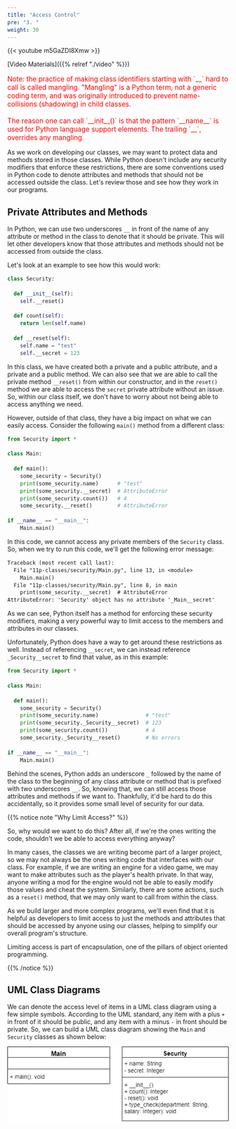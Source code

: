 ```yaml
---
title: "Access Control"
pre: "3. "
weight: 30
---
```


{{< youtube m5GaZDI8Xmw  >}}

[Video Materials]({{% relref "./video" %}})

<p style="color:red; font-size:110%; padding:10">Note:  the practice of making class identifiers starting with `__` hard to call is called mangling. "Mangling" is a Python term,  not a generic coding term, and was originally introduced to prevent name-collisions (shadowing) in child classes.<br><br>The reason one can call `__init__()` is that the pattern `__name__` is used for Python language support elements.  The trailing `__`, overrides any mangling.</p>

As we work on developing our classes, we may want to protect data and methods stored in those classes. While Python doesn't include any security modifiers that enforce these restrictions, there are some conventions used in Python code to denote attributes and methods that should not be accessed outside the class. Let's review those and see how they work in our programs.

## Private Attributes and Methods

In Python, we can use two underscores `__` in front of the name of any attribute or method in the class to denote that it should be private. This will let other developers know that those attributes and methods should not be accessed from outside the class. 

Let's look at an example to see how this would work:

```python
class Security:
  
  def __init__(self):
    self.__reset()
    
  def count(self):
    return len(self.name)
  
  def __reset(self):
    self.name = "test"
    self.__secret = 123
```

In this class, we have created both a private and a public attribute, and a private and a public method. We can also see that we are able to call the private method `__reset()` from within our constructor, and in the `reset()` method we are able to access the `secret` private attribute without an issue. So, within our class itself, we don't have to worry about not being able to access anything we need.

However, outside of that class, they have a big impact on what we can easily access. Consider the following `main()` method from a different class:

```python
from Security import *

class Main:
  
  def main():
    some_security = Security()
    print(some_security.name)      # "test"
    print(some_security.__secret)  # AttributeError
    print(some_security.count())   # 4
    some_security.__reset()        # AttributeError
    
if __name__ == "__main__":
    Main.main()
```

In this code, we cannot access any private members of the `Security` class. So, when we try to run this code, we'll get the following error message:

```tex
Traceback (most recent call last):
  File "11p-classes/security/Main.py", line 13, in <module>
    Main.main()
  File "11p-classes/security/Main.py", line 8, in main
    print(some_security.__secret)  # AttributeError
AttributeError: 'Security' object has no attribute '_Main__secret'
```

As we can see, Python itself has a method for enforcing these security modifiers, making a very powerful way to limit access to the members and attributes in our classes. 

Unfortunately, Python does have a way to get around these restrictions as well. Instead of referencing `__secret`, we can instead reference `_Security__secret` to find that value, as in this example:

```python
from Security import *

class Main:
  
  def main():
    some_security = Security()
    print(some_security.name)               # "test"
    print(some_security._Security__secret)  # 123
    print(some_security.count())            # 4
    some_security._Security__reset()        # No errors
    
if __name__ == "__main__":
    Main.main()
```

Behind the scenes, Python adds an underscore `_` followed by the name of the class to the beginning of any class attribute or method that is prefixed with two underscores `__`. So, knowing that, we can still access those attributes and methods if we want to. Thankfully, it'd be hard to do this accidentally, so it provides some small level of security for our data. 

{{% notice note "Why Limit Access?" %}}

So, why would we want to do this? After all, if we're the ones writing the code, shouldn't we be able to access everything anyway? 

In many cases, the classes we are writing become part of a larger project, so we may not always be the ones writing code that interfaces with our class. For example, if we are writing an engine for a video game, we may want to make attributes such as the player's health private. In that way, anyone writing a mod for the engine would not be able to easily modify those values and cheat the system. Similarly, there are some actions, such as a `reset()` method, that we may only want to call from within the class. 

As we build larger and more complex programs, we'll even find that it is helpful as developers to limit access to just the methods and attributes that should be accessed by anyone using our classes, helping to simplify our overall program's structure. 

Limiting access is part of encapsulation, one of the pillars of object oriented programming.

{{% /notice %}}

## UML Class Diagrams

We can denote the access level of items in a UML class diagram using a few simple symbols. According to the UML standard, any item with a plus `+` in front of it should be public, and any item with a minus `-` in front should be private. So, we can build a UML class diagram showing the `Main` and `Security` classes as shown below:

![UML Class Diagram with Security](/images/12-class/11.6.p.6.secureuml.png)
